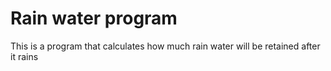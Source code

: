 # Rain water program
This is a program that calculates how much rain water will be retained after it rains